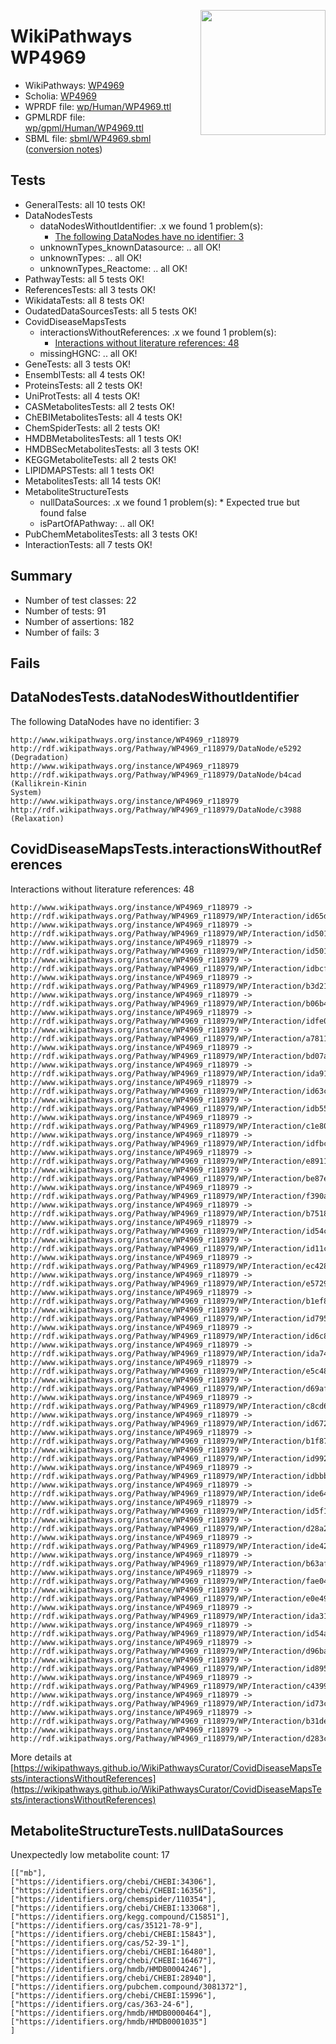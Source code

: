 <img style="float: right; width: 200px"
  src="https://www.wikipathways.org/img_auth.php/thumb/2/28/Page1-601px-COVID19-Disease-Map-project-icon.pdf.jpg/150px-Page1-601px-COVID19-Disease-Map-project-icon.pdf.jpg" />
# WikiPathways WP4969

* WikiPathways: [WP4969](https://identifiers.org/wikipathways:WP4969)
* Scholia: [WP4969](https://scholia.toolforge.org/wikipathways/WP4969)
* WPRDF file: [wp/Human/WP4969.ttl](../wp/Human/WP4969.ttl)
* GPMLRDF file: [wp/gpml/Human/WP4969.ttl](../wp/gpml/Human/WP4969.ttl)
* SBML file: [sbml/WP4969.sbml](../sbml/WP4969.sbml) ([conversion notes](../sbml/WP4969.txt))

## Tests
* GeneralTests: all 10 tests OK!
* DataNodesTests
    * dataNodesWithoutIdentifier: .x we found 1 problem(s):
        * [The following DataNodes have no identifier: 3](#d2d32fa2)
    * unknownTypes_knownDatasource: .. all OK!
    * unknownTypes: .. all OK!
    * unknownTypes_Reactome: .. all OK!
* PathwayTests: all 5 tests OK!
* ReferencesTests: all 3 tests OK!
* WikidataTests: all 8 tests OK!
* OudatedDataSourcesTests: all 5 tests OK!
* CovidDiseaseMapsTests
    * interactionsWithoutReferences: .x we found 1 problem(s):
        * [Interactions without literature references: 48](#9701cd46)
    * missingHGNC: .. all OK!
* GeneTests: all 3 tests OK!
* EnsemblTests: all 4 tests OK!
* ProteinsTests: all 2 tests OK!
* UniProtTests: all 4 tests OK!
* CASMetabolitesTests: all 2 tests OK!
* ChEBIMetabolitesTests: all 4 tests OK!
* ChemSpiderTests: all 2 tests OK!
* HMDBMetabolitesTests: all 1 tests OK!
* HMDBSecMetabolitesTests: all 3 tests OK!
* KEGGMetaboliteTests: all 2 tests OK!
* LIPIDMAPSTests: all 1 tests OK!
* MetabolitesTests: all 14 tests OK!
* MetaboliteStructureTests
    * nullDataSources: .x we found 1 problem(s):
            * Expected true but found false
    * isPartOfAPathway: .. all OK!
* PubChemMetabolitesTests: all 3 tests OK!
* InteractionTests: all 7 tests OK!


## Summary

* Number of test classes: 22
* Number of tests: 91
* Number of assertions: 182
* Number of fails: 3

## Fails

<a name="d2d32fa2" />

## DataNodesTests.dataNodesWithoutIdentifier

The following DataNodes have no identifier: 3
```
http://www.wikipathways.org/instance/WP4969_r118979 http://rdf.wikipathways.org/Pathway/WP4969_r118979/DataNode/e5292 (Degradation)
http://www.wikipathways.org/instance/WP4969_r118979 http://rdf.wikipathways.org/Pathway/WP4969_r118979/DataNode/b4cad (Kallikrein-Kinin
System)
http://www.wikipathways.org/instance/WP4969_r118979 http://rdf.wikipathways.org/Pathway/WP4969_r118979/DataNode/c3988 (Relaxation)
```

<a name="9701cd46" />

## CovidDiseaseMapsTests.interactionsWithoutReferences

Interactions without literature references: 48
```
http://www.wikipathways.org/instance/WP4969_r118979 -> http://rdf.wikipathways.org/Pathway/WP4969_r118979/WP/Interaction/id65de959d
http://www.wikipathways.org/instance/WP4969_r118979 -> http://rdf.wikipathways.org/Pathway/WP4969_r118979/WP/Interaction/id501f9be8_1
http://www.wikipathways.org/instance/WP4969_r118979 -> http://rdf.wikipathways.org/Pathway/WP4969_r118979/WP/Interaction/id501f9be8_2
http://www.wikipathways.org/instance/WP4969_r118979 -> http://rdf.wikipathways.org/Pathway/WP4969_r118979/WP/Interaction/idbcf919df
http://www.wikipathways.org/instance/WP4969_r118979 -> http://rdf.wikipathways.org/Pathway/WP4969_r118979/WP/Interaction/b3d21
http://www.wikipathways.org/instance/WP4969_r118979 -> http://rdf.wikipathways.org/Pathway/WP4969_r118979/WP/Interaction/b06b4
http://www.wikipathways.org/instance/WP4969_r118979 -> http://rdf.wikipathways.org/Pathway/WP4969_r118979/WP/Interaction/idfe038846
http://www.wikipathways.org/instance/WP4969_r118979 -> http://rdf.wikipathways.org/Pathway/WP4969_r118979/WP/Interaction/a7811
http://www.wikipathways.org/instance/WP4969_r118979 -> http://rdf.wikipathways.org/Pathway/WP4969_r118979/WP/Interaction/bd07a
http://www.wikipathways.org/instance/WP4969_r118979 -> http://rdf.wikipathways.org/Pathway/WP4969_r118979/WP/Interaction/ida91dd59d
http://www.wikipathways.org/instance/WP4969_r118979 -> http://rdf.wikipathways.org/Pathway/WP4969_r118979/WP/Interaction/id63c55d3
http://www.wikipathways.org/instance/WP4969_r118979 -> http://rdf.wikipathways.org/Pathway/WP4969_r118979/WP/Interaction/idb55155be
http://www.wikipathways.org/instance/WP4969_r118979 -> http://rdf.wikipathways.org/Pathway/WP4969_r118979/WP/Interaction/c1e80
http://www.wikipathways.org/instance/WP4969_r118979 -> http://rdf.wikipathways.org/Pathway/WP4969_r118979/WP/Interaction/idfbc3672
http://www.wikipathways.org/instance/WP4969_r118979 -> http://rdf.wikipathways.org/Pathway/WP4969_r118979/WP/Interaction/e8911
http://www.wikipathways.org/instance/WP4969_r118979 -> http://rdf.wikipathways.org/Pathway/WP4969_r118979/WP/Interaction/be87e
http://www.wikipathways.org/instance/WP4969_r118979 -> http://rdf.wikipathways.org/Pathway/WP4969_r118979/WP/Interaction/f390a
http://www.wikipathways.org/instance/WP4969_r118979 -> http://rdf.wikipathways.org/Pathway/WP4969_r118979/WP/Interaction/b7518
http://www.wikipathways.org/instance/WP4969_r118979 -> http://rdf.wikipathways.org/Pathway/WP4969_r118979/WP/Interaction/id54c92813
http://www.wikipathways.org/instance/WP4969_r118979 -> http://rdf.wikipathways.org/Pathway/WP4969_r118979/WP/Interaction/id11cf8705
http://www.wikipathways.org/instance/WP4969_r118979 -> http://rdf.wikipathways.org/Pathway/WP4969_r118979/WP/Interaction/ec428
http://www.wikipathways.org/instance/WP4969_r118979 -> http://rdf.wikipathways.org/Pathway/WP4969_r118979/WP/Interaction/e5729
http://www.wikipathways.org/instance/WP4969_r118979 -> http://rdf.wikipathways.org/Pathway/WP4969_r118979/WP/Interaction/b1ef8
http://www.wikipathways.org/instance/WP4969_r118979 -> http://rdf.wikipathways.org/Pathway/WP4969_r118979/WP/Interaction/id7951d7ac
http://www.wikipathways.org/instance/WP4969_r118979 -> http://rdf.wikipathways.org/Pathway/WP4969_r118979/WP/Interaction/id6c85e882
http://www.wikipathways.org/instance/WP4969_r118979 -> http://rdf.wikipathways.org/Pathway/WP4969_r118979/WP/Interaction/ida74e8c
http://www.wikipathways.org/instance/WP4969_r118979 -> http://rdf.wikipathways.org/Pathway/WP4969_r118979/WP/Interaction/e5c48
http://www.wikipathways.org/instance/WP4969_r118979 -> http://rdf.wikipathways.org/Pathway/WP4969_r118979/WP/Interaction/d69af
http://www.wikipathways.org/instance/WP4969_r118979 -> http://rdf.wikipathways.org/Pathway/WP4969_r118979/WP/Interaction/c8cd6
http://www.wikipathways.org/instance/WP4969_r118979 -> http://rdf.wikipathways.org/Pathway/WP4969_r118979/WP/Interaction/id672631f5
http://www.wikipathways.org/instance/WP4969_r118979 -> http://rdf.wikipathways.org/Pathway/WP4969_r118979/WP/Interaction/b1f87
http://www.wikipathways.org/instance/WP4969_r118979 -> http://rdf.wikipathways.org/Pathway/WP4969_r118979/WP/Interaction/id99222b0a
http://www.wikipathways.org/instance/WP4969_r118979 -> http://rdf.wikipathways.org/Pathway/WP4969_r118979/WP/Interaction/idbbb881c9
http://www.wikipathways.org/instance/WP4969_r118979 -> http://rdf.wikipathways.org/Pathway/WP4969_r118979/WP/Interaction/ide64f6ad9
http://www.wikipathways.org/instance/WP4969_r118979 -> http://rdf.wikipathways.org/Pathway/WP4969_r118979/WP/Interaction/id5f119cca
http://www.wikipathways.org/instance/WP4969_r118979 -> http://rdf.wikipathways.org/Pathway/WP4969_r118979/WP/Interaction/d28a2
http://www.wikipathways.org/instance/WP4969_r118979 -> http://rdf.wikipathways.org/Pathway/WP4969_r118979/WP/Interaction/ide42ad8d5
http://www.wikipathways.org/instance/WP4969_r118979 -> http://rdf.wikipathways.org/Pathway/WP4969_r118979/WP/Interaction/b63af
http://www.wikipathways.org/instance/WP4969_r118979 -> http://rdf.wikipathways.org/Pathway/WP4969_r118979/WP/Interaction/fae04
http://www.wikipathways.org/instance/WP4969_r118979 -> http://rdf.wikipathways.org/Pathway/WP4969_r118979/WP/Interaction/e0e49
http://www.wikipathways.org/instance/WP4969_r118979 -> http://rdf.wikipathways.org/Pathway/WP4969_r118979/WP/Interaction/ida315d709
http://www.wikipathways.org/instance/WP4969_r118979 -> http://rdf.wikipathways.org/Pathway/WP4969_r118979/WP/Interaction/id54a8211b
http://www.wikipathways.org/instance/WP4969_r118979 -> http://rdf.wikipathways.org/Pathway/WP4969_r118979/WP/Interaction/d96ba
http://www.wikipathways.org/instance/WP4969_r118979 -> http://rdf.wikipathways.org/Pathway/WP4969_r118979/WP/Interaction/id8956bc93
http://www.wikipathways.org/instance/WP4969_r118979 -> http://rdf.wikipathways.org/Pathway/WP4969_r118979/WP/Interaction/c4399
http://www.wikipathways.org/instance/WP4969_r118979 -> http://rdf.wikipathways.org/Pathway/WP4969_r118979/WP/Interaction/id73c52fb1
http://www.wikipathways.org/instance/WP4969_r118979 -> http://rdf.wikipathways.org/Pathway/WP4969_r118979/WP/Interaction/b31de
http://www.wikipathways.org/instance/WP4969_r118979 -> http://rdf.wikipathways.org/Pathway/WP4969_r118979/WP/Interaction/d283c
```

More details at [https://wikipathways.github.io/WikiPathwaysCurator/CovidDiseaseMapsTests/interactionsWithoutReferences](https://wikipathways.github.io/WikiPathwaysCurator/CovidDiseaseMapsTests/interactionsWithoutReferences)

<a name="91904190" />

## MetaboliteStructureTests.nullDataSources

Unexpectedly low metabolite count: 17
```
[["mb"],
["https://identifiers.org/chebi/CHEBI:34306"],
["https://identifiers.org/chebi/CHEBI:16356"],
["https://identifiers.org/chemspider/110354"],
["https://identifiers.org/chebi/CHEBI:133068"],
["https://identifiers.org/kegg.compound/C15851"],
["https://identifiers.org/cas/35121-78-9"],
["https://identifiers.org/chebi/CHEBI:15843"],
["https://identifiers.org/cas/52-39-1"],
["https://identifiers.org/chebi/CHEBI:16480"],
["https://identifiers.org/chebi/CHEBI:16467"],
["https://identifiers.org/hmdb/HMDB0004246"],
["https://identifiers.org/chebi/CHEBI:28940"],
["https://identifiers.org/pubchem.compound/3081372"],
["https://identifiers.org/chebi/CHEBI:15996"],
["https://identifiers.org/cas/363-24-6"],
["https://identifiers.org/hmdb/HMDB0000464"],
["https://identifiers.org/hmdb/HMDB0001035"]
]
```

